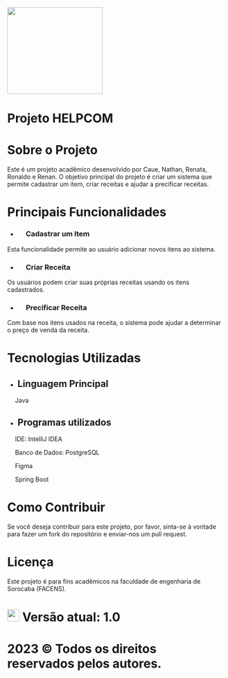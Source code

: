 <img src="https://i.pinimg.com/originals/4c/c7/ee/4cc7eeb2de902c97ab2a3b6c0bd4c10b.gif" width="220" height="200"/>

# Projeto HELPCOM

# Sobre o Projeto
Este é um projeto acadêmico desenvolvido por Caue, Nathan, Renata, Ronaldo e Renan. O objetivo principal do projeto é criar um sistema que permite cadastrar um item, criar receitas e ajudar a precificar receitas.

# Principais Funcionalidades

- ### <img src="https://cdn-icons-png.flaticon.com/256/6742/6742656.png" width="15" height="15"/> Cadastrar um Item
Esta funcionalidade permite ao usuário adicionar novos itens ao sistema.

- ### <img src="https://cdn-icons-png.flaticon.com/256/683/683488.png" width="15" height="15"/> Criar Receita
Os usuários podem criar suas próprias receitas usando os itens cadastrados.

- ### <img src="https://cdn-icons-png.flaticon.com/256/2450/2450176.png" width="15" height="15"/> Precificar Receita 
Com base nos itens usados na receita, o sistema pode ajudar a determinar o preço de venda da receita.


# Tecnologias Utilizadas

- ## Linguagem Principal
<img src="https://cdn.jsdelivr.net/gh/devicons/devicon/icons/java/java-original.svg" width="14" height="14"/> Java


- ## Programas utilizados
<img src="https://cdn.jsdelivr.net/gh/devicons/devicon/icons/intellij/intellij-original.svg" width="14" height="14"/> IDE: IntelliJ IDEA


<img src="https://cdn.jsdelivr.net/gh/devicons/devicon/icons/postgresql/postgresql-original.svg" width="14" height="14"/> Banco de Dados: PostgreSQL


<img src="https://cdn.jsdelivr.net/gh/devicons/devicon/icons/figma/figma-original.svg" width="14" height="14"/> Figma 


<img src="https://cdn.jsdelivr.net/gh/devicons/devicon/icons/spring/spring-original.svg" width="14" height="14"/> Spring Boot

# Como Contribuir
Se você deseja contribuir para este projeto, por favor, sinta-se à vontade para fazer um fork do repositório e enviar-nos um pull request.

# Licença
Este projeto é para fins acadêmicos na faculdade de engenharia de Sorocaba (FACENS). 

# <img src="https://cdn-icons-png.flaticon.com/256/3098/3098186.png" width="28" height="28"/> Versão atual: 1.0

# 2023 © Todos os direitos reservados pelos autores.
